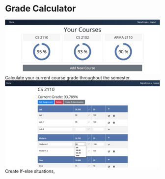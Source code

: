 # Grade Calculator
![Home Page](landing.png)</br>
Calculate your current course grade throughout the semester.
![Course Page](course.png)</br>
Create If-else situations, 